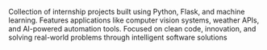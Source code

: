 Collection of internship projects built using Python, Flask, and machine learning. Features applications like computer vision systems, weather APIs, and AI-powered automation tools. Focused on clean code, innovation, and solving real-world problems through intelligent software solutions
